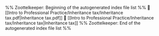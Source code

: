 %% Zoottelkeeper: Beginning of the autogenerated index file list  %%
📄 [[Intro to Professional Practice/Inheritance tax/Inheritance tax.pdf|Inheritance tax.pdf]]
📄 [[Intro to Professional Practice/Inheritance tax/Inheritance tax|Inheritance tax]]
%% Zoottelkeeper: End of the autogenerated index file list  %%

